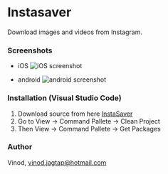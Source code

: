 
# Instasaver

Download images and videos from Instagram.

### Screenshots

- iOS
![iOS screenshot](https://user-images.githubusercontent.com/30258541/84116363-4e3c4d80-aa4d-11ea-8884-778eeff84c68.png)

- android
![android screenshot](https://user-images.githubusercontent.com/30258541/84116371-54322e80-aa4d-11ea-9448-2ce42452ff44.png)

### Installation (Visual Studio Code)

1. Download source from here [InstaSaver](https://github.com/vinodiOS/Instasaver.git)
2. Go to View -> Command Pallete -> Clean Project
3. Then View -> Command Pallete -> Get Packages

### Author

Vinod, vinod.jagtap@hotmail.com


